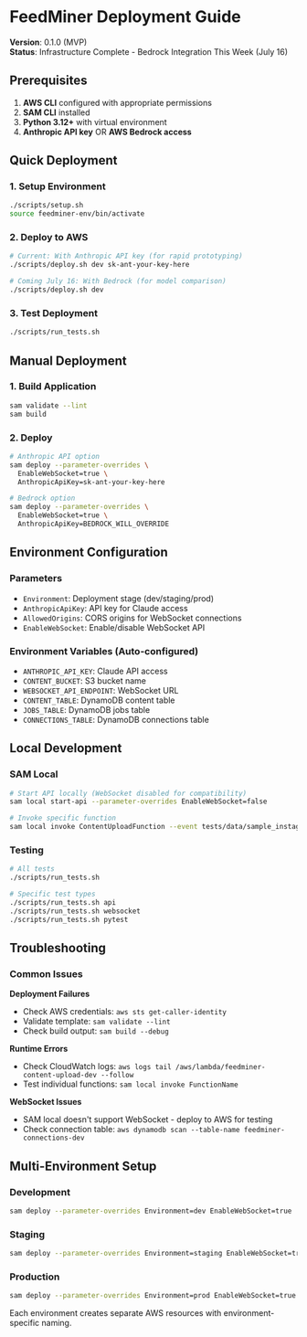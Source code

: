 # FeedMiner Deployment Guide

**Version**: 0.1.0 (MVP)  
**Status**: Infrastructure Complete - Bedrock Integration This Week (July 16)

## Prerequisites

1. **AWS CLI** configured with appropriate permissions
2. **SAM CLI** installed
3. **Python 3.12+** with virtual environment
4. **Anthropic API key** OR **AWS Bedrock access**

## Quick Deployment

### 1. Setup Environment
```bash
./scripts/setup.sh
source feedminer-env/bin/activate
```

### 2. Deploy to AWS
```bash
# Current: With Anthropic API key (for rapid prototyping)
./scripts/deploy.sh dev sk-ant-your-key-here

# Coming July 16: With Bedrock (for model comparison)
./scripts/deploy.sh dev
```

### 3. Test Deployment
```bash
./scripts/run_tests.sh
```

## Manual Deployment

### 1. Build Application
```bash
sam validate --lint
sam build
```

### 2. Deploy
```bash
# Anthropic API option
sam deploy --parameter-overrides \
  EnableWebSocket=true \
  AnthropicApiKey=sk-ant-your-key-here

# Bedrock option  
sam deploy --parameter-overrides \
  EnableWebSocket=true \
  AnthropicApiKey=BEDROCK_WILL_OVERRIDE
```

## Environment Configuration

### Parameters
- `Environment`: Deployment stage (dev/staging/prod)
- `AnthropicApiKey`: API key for Claude access
- `AllowedOrigins`: CORS origins for WebSocket connections
- `EnableWebSocket`: Enable/disable WebSocket API

### Environment Variables (Auto-configured)
- `ANTHROPIC_API_KEY`: Claude API access
- `CONTENT_BUCKET`: S3 bucket name
- `WEBSOCKET_API_ENDPOINT`: WebSocket URL
- `CONTENT_TABLE`: DynamoDB content table
- `JOBS_TABLE`: DynamoDB jobs table
- `CONNECTIONS_TABLE`: DynamoDB connections table

## Local Development

### SAM Local
```bash
# Start API locally (WebSocket disabled for compatibility)
sam local start-api --parameter-overrides EnableWebSocket=false

# Invoke specific function
sam local invoke ContentUploadFunction --event tests/data/sample_instagram_enhanced_format.json
```

### Testing
```bash
# All tests
./scripts/run_tests.sh

# Specific test types
./scripts/run_tests.sh api
./scripts/run_tests.sh websocket
./scripts/run_tests.sh pytest
```

## Troubleshooting

### Common Issues

**Deployment Failures**
- Check AWS credentials: `aws sts get-caller-identity`
- Validate template: `sam validate --lint`
- Check build output: `sam build --debug`

**Runtime Errors**
- Check CloudWatch logs: `aws logs tail /aws/lambda/feedminer-content-upload-dev --follow`
- Test individual functions: `sam local invoke FunctionName`

**WebSocket Issues**
- SAM local doesn't support WebSocket - deploy to AWS for testing
- Check connection table: `aws dynamodb scan --table-name feedminer-connections-dev`

## Multi-Environment Setup

### Development
```bash
sam deploy --parameter-overrides Environment=dev EnableWebSocket=true
```

### Staging
```bash
sam deploy --parameter-overrides Environment=staging EnableWebSocket=true
```

### Production
```bash
sam deploy --parameter-overrides Environment=prod EnableWebSocket=true
```

Each environment creates separate AWS resources with environment-specific naming.